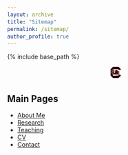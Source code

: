 ```yaml
---
layout: archive
title: "Sitemap"
permalink: /sitemap/
author_profile: true
---
```


{% include base_path %}

<div style="text-align: center;">
  <img src="https://raw.githubusercontent.com/wt8zj/163.github.io/master/images/GC.png" alt="Your Alt Text" width="30px">
</div>

## Main Pages

- [About Me](https://wt8zj.github.io/163.github.io/_pages/about/)
- [Research](https://wt8zj.github.io/163.github.io/publications/)
- [Teaching](https://wt8zj.github.io/163.github.io/teaching/)
- [CV](https://wt8zj.github.io/163.github.io/cv/)
- [Contact](https://wt8zj.github.io/163.github.io/contact/)

<!--

<h2>Main Pages</h2>
- [Home]({{ "/" | relative_url }})
- [About]({{ "/about/" | relative_url }})
- [Contact]({{ "/contact/" | relative_url }})
- [CV]({{ "/cv/" | relative_url }})

<h2>Publications</h2>
{% for publication in site.publications %}
  {% include archive-single.html %}
{% endfor %}

<h2>Teaching</h2>
{% for teaching in site.teaching %}
  {% include archive-single.html %}
{% endfor %}

A list of all the posts and pages found on the site. For you robots out there is an [XML version]({{ base_path }}/sitemap.xml) available for digesting as well.

<h2>Pages</h2>
{% for post in site.pages %}
  {% include archive-single.html %}
{% endfor %}

<h2>Posts</h2>
{% for post in site.posts %}
  {% include archive-single.html %}
{% endfor %}

{% capture written_label %}'None'{% endcapture %}

{% for collection in site.collections %}
{% unless collection.output == false or collection.label == "posts" %}
  {% capture label %}{{ collection.label }}{% endcapture %}
  {% if label != written_label %}
  <h2>{{ label }}</h2>
  {% capture written_label %}{{ label }}{% endcapture %}
  {% endif %}
{% endunless %}
{% for post in collection.docs %}
  {% unless collection.output == false or collection.label == "posts" %}
  {% include archive-single.html %}
  {% endunless %}
{% endfor %}
{% endfor %}
-->
